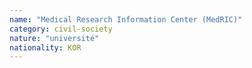```yaml
---
name: "Medical Research Information Center (MedRIC)"
category: civil-society
nature: "université"
nationality: KOR
---
```

